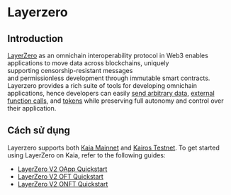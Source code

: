 # Layerzero

## Introduction <a id="introduction"></a>

[LayerZero](https://docs.layerzero.network/v2) as an omnichain interoperability protocol in Web3 enables applications to move data across blockchains, uniquely supporting censorship-resistant messages and permissionless development through immutable smart contracts. Layerzero provides a rich suite of tools for developing omnichain  applications, hence developers can easily [send arbitrary data](https://docs.layerzero.network/v2/home/protocol/contract-standards#oapp), [external function calls](https://docs.layerzero.network/v2/developers/evm/oapp/message-design-patterns), and [tokens](https://docs.layerzero.network/v2/home/protocol/contract-standards#oft) while preserving full autonomy and control over their application.

## Cách sử dụng <a id="usage"></a>

Layerzero supports both [Kaia Mainnet](https://docs.layerzero.network/v2/developers/evm/technical-reference/deployed-contracts#klaytn) and [Kairos Testnet](https://docs.layerzero.network/v2/developers/evm/technical-reference/deployed-contracts#klaytn-baobab). To get started using LayerZero on Kaia, refer to the following guides:

- [LayerZero V2 OApp Quickstart](https://docs.layerzero.network/v2/developers/evm/oapp/overview)
- [LayerZero V2 OFT Quickstart](https://docs.layerzero.network/v2/developers/evm/oft/quickstart)
- [LayerZero V2 ONFT Quickstart](https://docs.layerzero.network/v2/developers/evm/onft/quickstart)
